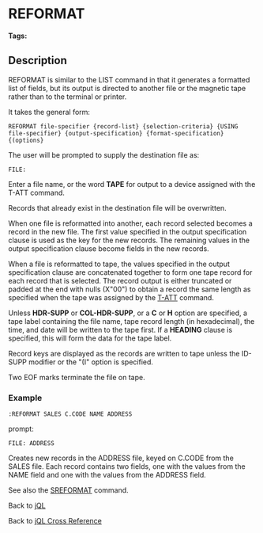 # REFORMAT

<PageHeader />

**Tags:**
<badge text='jql' vertical='middle' />

## Description

REFORMAT is similar to the LIST command in that it generates a formatted list of fields, but its output is directed to another file or the magnetic tape rather than to the terminal or printer.

It takes the general form:

```
REFORMAT file-specifier {record-list} {selection-criteria} {USING file-specifier} {output-specification} {format-specification} {(options}
```

The user will be prompted to supply the destination file as:

```
FILE:
```

Enter a file name, or the word **TAPE** for output to a device assigned with the T-ATT command.

Records that already exist in the destination file will be overwritten.

When one file is reformatted into another, each record selected becomes a record in the new file. The first value specified in the output specification clause is used as the key for the new records. The remaining values in the output specification clause become fields in the new records.

When a file is reformatted to tape, the values specified in the output specification clause are concatenated together to form one tape record for each record that is selected. The record output is either truncated or padded at the end with nulls (X"00") to obtain a record the same length as specified when the tape was assigned by the [T-ATT](./../../tape/t-att/README.md) command.

Unless **HDR-SUPP** or **COL-HDR-SUPP**, or a **C** or **H** option are specified, a tape label containing the file name, tape record length (in hexadecimal), the time, and date will be written to the tape first. If a **HEADING** clause is specified, this will form the data for the tape label.

Record keys are displayed as the records are written to tape unless the ID-SUPP modifier or the "(I" option is specified.

Two EOF marks terminate the file on tape.

### Example

```
:REFORMAT SALES C.CODE NAME ADDRESS
```

prompt:

```
FILE: ADDRESS
```

Creates new records in the ADDRESS file, keyed on C.CODE from the SALES file. Each record contains two fields, one with the values from the NAME field and one with the values from the ADDRESS field.

See also the [SREFORMAT](./../sreformat/README.md) command.

Back to [jQL](./../jbase-query-language/README.md)

Back to [jQL Cross Reference](./../jql-keyword-cross-reference/README.md)

<PageFooter />
